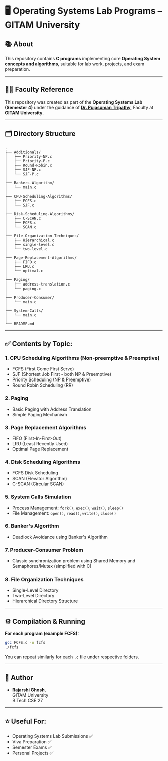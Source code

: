 
# 🖥️ Operating Systems Lab Programs – GITAM University

## 📚 About

This repository contains **C programs** implementing core **Operating System concepts and algorithms**, suitable for lab work, projects, and exam preparation.

---

## 👨‍🏫 Faculty Reference

This repository was created as part of the **Operating Systems Lab (Semester 4)** under the guidance of [**Dr. Pujasuman Tripathy**](https://www.linkedin.com/in/pujasuman-tripathy-221888b6/), Faculty at **GITAM University**.


---

## 🗂️ Directory Structure

```
.
├── Additionals/
│   ├── Priority-NP.c
│   ├── Priority-P.c
│   ├── Round-Robin.c
│   ├── SJF-NP.c
│   └── SJF-P.c
│
├── Bankers-Algorithm/
│   └── main.c
│
├── CPU-Scheduling-Algorithms/
│   ├── FCFS.c
│   └── SJF.c
│
├── Disk-Scheduling-Algorithms/
│   ├── C-SCAN.c
│   ├── FCFS.c
│   └── SCAN.c
│
├── File-Organization-Techniques/
│   ├── Hierarchical.c
│   ├── single-level.c
│   └── two-level.c
│
├── Page-Replacement-Algorithms/
│   ├── FIFO.c
│   ├── LRU.c
│   └── optimal.c
│
├── Paging/
│   ├── address-translation.c
│   └── paging.c
│
├── Producer-Consumer/
│   └── main.c
│
├── System-Calls/
│   └── main.c
│
└── README.md
```

---

## ✅ Contents by Topic:

### 1. CPU Scheduling Algorithms (Non-preemptive & Preemptive)
- FCFS (First Come First Serve)
- SJF (Shortest Job First - both NP & Preemptive)
- Priority Scheduling (NP & Preemptive)
- Round Robin Scheduling (RR)

### 2. Paging
- Basic Paging with Address Translation
- Simple Paging Mechanism

### 3. Page Replacement Algorithms
- FIFO (First-In-First-Out)
- LRU (Least Recently Used)
- Optimal Page Replacement

### 4. Disk Scheduling Algorithms
- FCFS Disk Scheduling
- SCAN (Elevator Algorithm)
- C-SCAN (Circular SCAN)

### 5. System Calls Simulation
- Process Management: `fork()`, `exec()`, `wait()`, `sleep()`
- File Management: `open()`, `read()`, `write()`, `close()`

### 6. Banker's Algorithm
- Deadlock Avoidance using Banker's Algorithm

### 7. Producer-Consumer Problem
- Classic synchronization problem using Shared Memory and Semaphores/Mutex (simplified with C)

### 8. File Organization Techniques
- Single-Level Directory
- Two-Level Directory
- Hierarchical Directory Structure

---

## ⚙️ Compilation & Running

**For each program (example FCFS):**

```bash
gcc FCFS.c -o fcfs
./fcfs
```

You can repeat similarly for each `.c` file under respective folders.

---

## 📝 Author

- **Rajarshi Ghosh**,  
GITAM University  
B.Tech CSE'27

---

## ⭐ Useful For:

- Operating Systems Lab Submissions ✅  
- Viva Preparation ✅  
- Semester Exams ✅  
- Personal Projects ✅  
